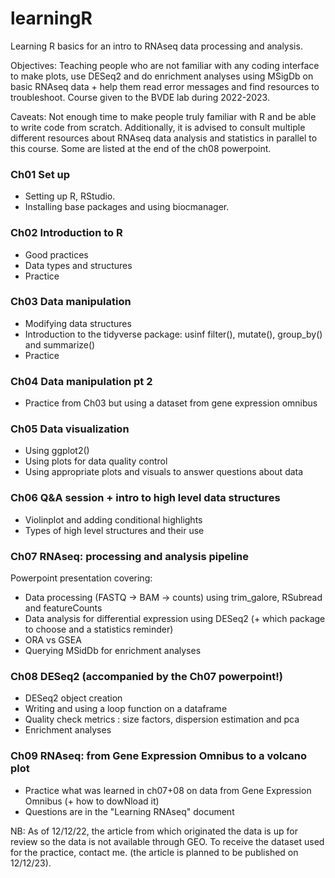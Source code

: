 # learningR

Learning R basics for an intro to RNAseq data processing and analysis.

Objectives: Teaching people who are not familiar with any coding interface to make plots, use DESeq2 and do enrichment analyses using MSigDb on basic RNAseq data + help them read error messages and find resources to troubleshoot. Course given to the BVDE lab during 2022-2023.

Caveats: Not enough time to make people truly familiar with R and be able to write code from scratch. Additionally, it is advised to consult multiple different resources about RNAseq data analysis and statistics in parallel to this course. Some are listed at the end of the ch08 powerpoint.

### Ch01 Set up

- Setting up R, RStudio.
- Installing base packages and using biocmanager.

### Ch02 Introduction to R

- Good practices
- Data types and structures
- Practice

### Ch03 Data manipulation

- Modifying data structures
- Introduction to the tidyverse package: usinf filter(), mutate(), group_by() and summarize()
- Practice

### Ch04 Data manipulation pt 2

- Practice from Ch03 but using a dataset from gene expression omnibus

### Ch05 Data visualization

- Using ggplot2()
- Using plots for data quality control
- Using appropriate plots and visuals to answer questions about data

### Ch06 Q&A session + intro to high level data structures

- Violinplot and adding conditional highlights
- Types of high level structures and their use

### Ch07 RNAseq: processing and analysis pipeline

Powerpoint presentation covering:
- Data processing (FASTQ -> BAM -> counts) using trim_galore, RSubread and featureCounts
- Data analysis for differential expression using DESeq2 (+ which package to choose and a statistics reminder)
- ORA vs GSEA
- Querying MSidDb for enrichment analyses

### Ch08 DESeq2 (accompanied by the Ch07 powerpoint!)

- DESeq2 object creation
- Writing and using a loop function on a dataframe
- Quality check metrics : size factors, dispersion estimation and pca
- Enrichment analyses


### Ch09 RNAseq: from Gene Expression Omnibus to a volcano plot

- Practice what was learned in ch07+08 on data from Gene Expression Omnibus (+ how to dowNload it)
- Questions are in the "Learning RNAseq" document

NB: As of 12/12/22, the article from which originated the data is up for review so the data is not available through GEO. To receive the dataset used for the practice, contact me. (the article is planned to be published on 12/12/23).


